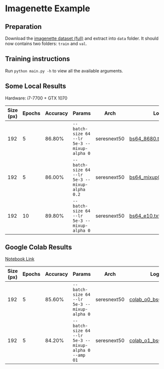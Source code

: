 # Imagenette Example

## Preparation

Download the [imagenette dataset (full)](https://s3.amazonaws.com/fast-ai-imageclas/imagenette.tgz) and extract into `data` folder. It should now contains two folders: `train` and `val`.

## Training instructions

Run `python main.py -h` to view all the available arguments.

## Some Local Results

Hardware: i7-7700 + GTX 1070

| Size (px) | Epochs | Accuracy | Params | Arch | Log |
|--|--|--|--|--|--|
| 192 | 5 | 86.80% | `--batch-size 64 --lr 5e-3 --mixup-alpha 0` | seresnext50 | [bs64_8680.txt](logs/bs64_8680.txt) |
| 192 | 5 | 86.00% | `--batch-size 64 --lr 5e-3 --mixup-alpha 0.2` | seresnext50| [bs64_mixup02_8600.txt](logs/bs64_mixup02_8600.txt) |
| 192 | 10 | 89.80% | `--batch-size 64 --lr 5e-3 --mixup-alpha 0` | seresnext50| [bs64_e10.txt](logs/bs64_e10.txt) |

## Google Colab Results

[Notebook Link](https://colab.research.google.com/drive/1NppuVSUvNYIEfL7j3DEOKemhrdZFFPDg)

| Size (px) | Epochs | Accuracy | Params | Arch | Log | Amp | Time |
|--|--|--|--|--|--|--|--|
| 192 | 5 | 85.60% | `--batch-size 64 --lr 5e-3 --mixup-alpha 0` | seresnext50 | [colab_o0_bs64_e5.txt](logs/colab_o1_bs64_e5.txt) |  | 13min 18s |
| 192 | 5 | 84.20% | `--batch-size 64 --lr 5e-3 --mixup-alpha 0 --amp O1` | seresnext50 | [colab_o1_bs64_e5.txt](logs/colab_o1_bs64_e5.txt) | O1 | 9min 59s |